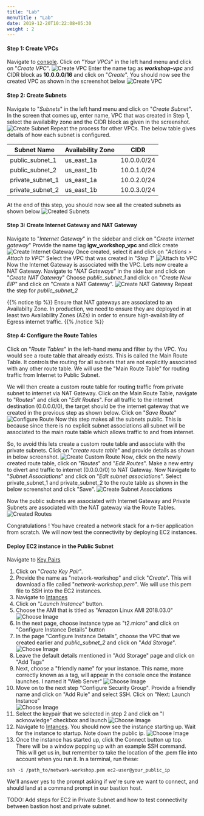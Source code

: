 ```yaml
---
title: "Lab"
menuTitle : "Lab"
date: 2019-12-20T10:22:08+05:30
weight : 2
---
```


#### Step 1: Create VPCs

Navigate to [console](https://console.aws.amazon.com/vpc/home?region=us-east-1).
Click on "_Your VPCs_" in the left hand menu  and click on "_Create VPC_".
![Create VPC](/chapter1/create_vpc.png?classes=border,shadow)
Enter the name tag as **_workshop-vpc_** and CIDR block as **10.0.0.0/16** and click on "_Create_".
You should now see the created VPC as shown in the screenshot below
![Create VPC](/chapter1/created_vpc.png?classes=border,shadow)

#### Step 2: Create Subnets

Navigate to "_Subnets_" in the left hand menu and click on "_Create Subnet_".
In the screen that comes up, enter name, VPC that was created in Step 1, select the availabilty zone and the CIDR block as given in the screenshot.
 ![Create Subnet](/chapter1/create_subnet.png?classes=border,shadow)
Repeat the process for other VPCs. The below table gives details of how each subnet is configured.  

| Subnet Name | Availability Zone | CIDR |
| ------ | ----------- | ----------- |
| public_subnet_1   | us_east_1a | 10.0.0.0/24 |
| public_subnet_2   | us_east_1b | 10.0.1.0/24 |
| private_subnet_1 | us_east_1a | 10.0.2.0/24 |
| private_subnet_2    | us_east_1b | 10.0.3.0/24 |

At the end of this step,  you should now see all the created subnets as shown below
 ![Created Subnets](/chapter1/created_subnets.png?classes=border,shadow)

#### Step 3: Create Internet Gateway and NAT Gateway

Navigate to "_Internet Gateway_" in the sidebar and click on "_Create internet gateway_"
Provide the name tag **igw_workshop_vpc** and click create
![Create Internet Gateway](/chapter1/create_internet_gateway.png?classes=border,shadow)
Once created, select it and click on "_Actions > Attach to VPC_"
Select the VPC that was created in "_Step 1_"
![Attach to VPC](/chapter1/attach_to_vpc.png?classes=border,shadow)
Now the Internet Gateway is associated with the VPC. Lets now create a NAT Gateway. Navigate to "_NAT Gateways_" in the side bar and click on "_Create NAT Gateway_"
Choose _public_subnet_1_ and click on "_Create New EIP_" and click on "Create a NAT Gateway".
![Create NAT Gateway](/chapter1/create_nat_gateway.png?classes=border,shadow)
Repeat the step for _public_subnet_2_

{{% notice tip %}}
Ensure that NAT gateways are associated to an Availabilty Zone. In production, we need to ensure they are deployed in at least two Availability Zones (AZs) in order to ensure high-availability of Egress internet traffic.
{{% /notice %}}

#### Step 4: Configure the Route Tables

Click on "_Route Tables_" in the left-hand menu and filter by the VPC. You would see a route table that already exists. This is called the Main Route Table. It controls the routing for all subnets that are not explicitly associated with any other route table. We will use the "Main Route Table" for routing traffic from Internet to Public Subnet.

We will then create a custom route table for routing traffic from private subnet to internet via NAT Gateway.
Click on the Main Route Table, navigate to "_Routes_" and click on "_Edit Routes_". For all traffic to the internet destination (0.0.0.0/0), the target should be the internet gateway that we created in the previous step as shown below.
Click on "_Save Route_"
![Configure Route](/chapter1/route_to_igw.png?classes=border,shadow)
Now this step makes all the subnets public. This is because since there is no explicit subnet associations all subnet will be associated to the main route table which allows traffic to and from internet.

So, to avoid this lets create a custom route table and associate with the private subnets. 
Click on "_create route table_" and provide details as shown in below screenshot. 
![Create Custom Route](/chapter1/create_private_route_table.png?classes=border,shadow)
Now, click on the newly created route table, click on "_Routes_" and "_Edit Routes_". Make a new entry to divert and traffic to internet (0.0.0.0/0) to NAT Gateway.
Now Navigate to "_Subnet Associations_" and click on "_Edit subnet associations_".
Select private_subnet_1 and private_subnet_2 to the route table as shown in the below screenshot and click "Save".
![Create Subnet Associations](/chapter1/edit_subnet_private_associations.png?classes=border,shadow)

Now the public subnets are associated with Internet Gateway and Private Subnets are associated with the NAT gateway via the Route Tables.
![Created Routes](/chapter1/created_route_tables.png?classes=border,shadow)

Congratulations ! You have created a network stack for a n-tier application from scratch. We will now test the connectivity by deploying EC2 instances.

#### Deploy EC2 instance in the Public Subnet

Navigate to [Key Pairs](https://console.aws.amazon.com/ec2/home?region=us-east-1#KeyPairs:sort=keyName)
 1. Click on "_Create Key Pair_".
 2. Provide the name as "network-workshop" and click "_Create_".
 This will download a file called "_network-workshop.pem"_. We will use this pem file to SSH into the EC2 instances.
 3. Navigate to [Intances](https://console.aws.amazon.com/ec2/home?region=us-east-1#Instances:sort=statusChecks)
 4. Click on "_Launch Instance_" button.
 5. Choose the AMI that is titled as "Amazon Linux  AMI 2018.03.0"
 ![Choose Image](/chapter1/choose_ami.png?classes=border,shadow)
 6. In the next page, choose instance type as "t2.micro" and click on "Configure Instance Details" button
 7. In the page "Configure Instance Details", choose the VPC that we created earlier and _public_subnet_2_ and click on "_Add Storage_".
 ![Choose Image](/chapter1/configure_instance.png?classes=border,shadow)
 8. Leave the default details mentioned in "Add Storage" page and click on "Add Tags"
 9. Next, choose a "friendly name" for your instance. This name, more correctly known as a tag, will appear in the console once the instance launches. I named it "Web Server"
 ![Choose Image](/chapter1/add_tags.png?classes=border,shadow)
 10. Move on to the next step "Configure Security Group". Provide a friendly name and click on "Add Rule" and select SSH. Click on "Next: Launch Instance"  
 ![Choose Image](/chapter1/security_group.png?classes=border,shadow)
 11. Select the keypair that we selected in step 2 and click on "I acknowledge" checkbox  and launch
 ![Choose Image](/chapter1/launch.png?classes=border,shadow)
 12. Navigate to [Intances](https://console.aws.amazon.com/ec2/home?region=us-east-1#Instances:sort=statusChecks). You should now see the instance starting up. Wait for the instance to startup. Note down the public ip.
 ![Choose Image](/chapter1/running_instance.png?classes=border,shadow)
 13. Once the instance has started up, click the Connect button up top. There will be a window popping up with an example SSH command. This will get us in, but remember to take the location of the .pem file into account when you run it. In a terminal, run these:
 ```
 ssh -i /path_to/network-workshop.pem ec2-user@your_public_ip
 ```
 We'll answer yes to the prompt asking if we're sure we want to connect, and should land at a command prompt in our bastion host.

 TODO: Add steps for EC2 in Private Subnet and how to test connectivity between bastion host and private subnet.